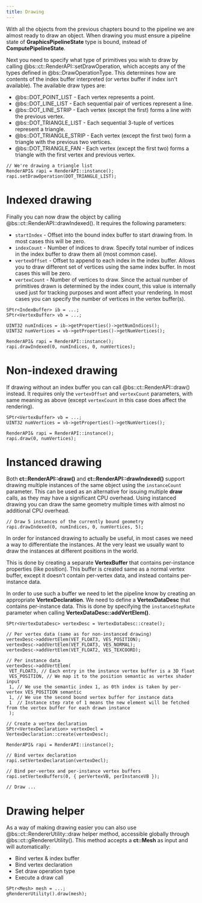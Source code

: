```yaml
---
title: Drawing
---
```


With all the objects from the previous chapters bound to the pipeline we are almost ready to draw an object. When drawing you must ensure a pipeline state of **GraphicsPipelineState** type is bound, instead of **ComputePipelineState**.

Next you need to specify what type of primitives you wish to draw by calling @bs::ct::RenderAPI::setDrawOperation, which accepts any of the types defined in @bs::DrawOperationType. This determines how are contents of the index buffer interpreted (or vertex buffer if index isn't available). The available draw types are:
 - @bs::DOT_POINT_LIST - Each vertex represents a point.
 - @bs::DOT_LINE_LIST - Each sequential pair of vertices represent a line.
 - @bs::DOT_LINE_STRIP - Each vertex (except the first) forms a line with the previous vertex.
 - @bs::DOT_TRIANGLE_LIST - Each sequential 3-tuple of vertices represent a triangle.
 - @bs::DOT_TRIANGLE_STRIP - Each vertex (except the first two) form a triangle with the previous two vertices.
 - @bs::DOT_TRIANGLE_FAN - Each vertex (except the first two) forms a triangle with the first vertex and previous vertex.

~~~~~~~~~~~~~{.cpp}
// We're drawing a triangle list
RenderAPI& rapi = RenderAPI::instance();
rapi.setDrawOperation(DOT_TRIANGLE_LIST);
~~~~~~~~~~~~~

# Indexed drawing
Finally you can now draw the object by calling @bs::ct::RenderAPI::drawIndexed(). It requires the following parameters:
 - `startIndex` - Offset into the bound index buffer to start drawing from. In most cases this will be zero.
 - `indexCount` - Number of indices to draw. Specify total number of indices in the index buffer to draw them all (most common case).
 - `vertexOffset` - Offset to append to each index in the index buffer. Allows you to draw different set of vertices using the same index buffer. In most cases this will be zero.
 - `vertexCount` - Number of vertices to draw. Since the actual number of primitives drawn is determined by the index count, this value is internally used just for tracking purposes and wont affect your rendering. In most cases you can specify the number of vertices in the vertex buffer(s).
 
~~~~~~~~~~~~~{.cpp}
SPtr<IndexBuffer> ib = ...;
SPtr<VertexBuffer> vb = ...;

UINT32 numIndices = ib->getProperties()->getNumIndices();
UINT32 numVertices = vb->getProperties()->getNumVertices();

RenderAPI& rapi = RenderAPI::instance();
rapi.drawIndexed(0, numIndices, 0, numVertices);
~~~~~~~~~~~~~

# Non-indexed drawing
If drawing without an index buffer you can call @bs::ct::RenderAPI::draw() instead. It requires only the `vertexOffset` and `vertexCount` parameters, with same meaning as above (except `vertexCount` in this case does affect the rendering).

~~~~~~~~~~~~~{.cpp}
SPtr<VertexBuffer> vb = ...;
UINT32 numVertices = vb->getProperties()->getNumVertices();

RenderAPI& rapi = RenderAPI::instance();
rapi.draw(0, numVertices);
~~~~~~~~~~~~~

# Instanced drawing
Both **ct::RenderAPI::draw()** and **ct::RenderAPI::drawIndexed()** support drawing multiple instances of the same object using the `instanceCount` parameter. This can be used as an alternative for issuing multiple **draw** calls, as they may have a significant CPU overhead. Using instanced drawing you can draw the same geometry multiple times with almost no additional CPU overhead.

~~~~~~~~~~~~~{.cpp}
// Draw 5 instances of the currently bound geometry
rapi.drawIndexed(0, numIndices, 0, numVertices, 5);
~~~~~~~~~~~~~

In order for instanced drawing to actually be useful, in most cases we need a way to differentiate the instances. At the very least we usually want to draw the instances at different positions in the world.

This is done by creating a separate **VertexBuffer** that contains per-instance properties (like position). This buffer is created same as a normal vertex buffer, except it doesn't contain per-vertex data, and instead contains per-instance data.

In order to use such a buffer we need to let the pipeline know by creating an appropriate **VertexDeclaration**. We need to define a **VertexDataDesc** that contains per-instance data. This is done by specifying the `instanceStepRate` parameter when calling **VertexDataDesc::addVertElem()**.

~~~~~~~~~~~~~{.cpp}
SPtr<VertexDataDesc> vertexDesc = VertexDataDesc::create();

// Per vertex data (same as for non-instanced drawing)
vertexDesc->addVertElem(VET_FLOAT3, VES_POSITION);
vertexDesc->addVertElem(VET_FLOAT3, VES_NORMAL);
vertexDesc->addVertElem(VET_FLOAT2, VES_TEXCOORD);

// Per instance data
vertexDesc->addVertElem(
 VET_FLOAT3, // Each entry in the instance vertex buffer is a 3D float
 VES_POSITION, // We map it to the position semantic as vertex shader input
 1, // We use the semantic index 1, as 0th index is taken by per-vertex VES_POSITION semantic
 1, // We use the second bound vertex buffer for instance data
 1  // Instance step rate of 1 means the new element will be fetched from the vertex buffer for each drawn instance
 );

// Create a vertex declaration
SPtr<VertexDeclaration> vertexDecl = VertexDeclaration::create(vertexDesc);

RenderAPI& rapi = RenderAPI::instance();

// Bind vertex declaration
rapi.setVertexDeclaration(vertexDecl);

// Bind per-vertex and per-instance vertex buffers
rapi.setVertexBuffers(0, { perVertexVB, perInstanceVB });

// Draw ...
~~~~~~~~~~~~~

# Drawing helper
As a way of making drawing easier you can also use @bs::ct::RendererUtility::draw helper method, accessible globally through @bs::ct::gRendererUtility(). This method accepts a **ct::Mesh** as input and will automatically:
 - Bind vertex & index buffer
 - Bind vertex declaration
 - Set draw operation type
 - Execute a draw call

~~~~~~~~~~~~~{.cpp}
SPtr<Mesh> mesh = ...;
gRendererUtility().draw(mesh);
~~~~~~~~~~~~~
